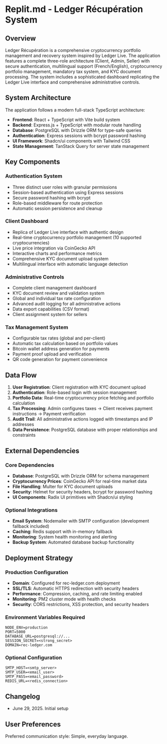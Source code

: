 # Replit.md - Ledger Récupération System

## Overview

Ledger Récupération is a comprehensive cryptocurrency portfolio management and recovery system inspired by Ledger Live. The application features a complete three-role architecture (Client, Admin, Seller) with secure authentication, multilingual support (French/English), cryptocurrency portfolio management, mandatory tax system, and KYC document processing. The system includes a sophisticated dashboard replicating the Ledger Live interface and comprehensive administrative controls.

## System Architecture

The application follows a modern full-stack TypeScript architecture:

- **Frontend**: React + TypeScript with Vite build system
- **Backend**: Express.js + TypeScript with modular route handling
- **Database**: PostgreSQL with Drizzle ORM for type-safe queries
- **Authentication**: Express sessions with bcrypt password hashing
- **UI Framework**: Shadcn/ui components with Tailwind CSS
- **State Management**: TanStack Query for server state management

## Key Components

### Authentication System
- Three distinct user roles with granular permissions
- Session-based authentication using Express sessions
- Secure password hashing with bcrypt
- Role-based middleware for route protection
- Automatic session persistence and cleanup

### Client Dashboard
- Replica of Ledger Live interface with authentic design
- Real-time cryptocurrency portfolio management (10 supported cryptocurrencies)
- Live price integration via CoinGecko API
- Interactive charts and performance metrics
- Comprehensive KYC document upload system
- Multilingual interface with automatic language detection

### Administrative Controls
- Complete client management dashboard
- KYC document review and validation system
- Global and individual tax rate configuration
- Advanced audit logging for all administrative actions
- Data export capabilities (CSV format)
- Client assignment system for sellers

### Tax Management System
- Configurable tax rates (global and per-client)
- Automatic tax calculation based on portfolio values
- Bitcoin wallet address generation for payments
- Payment proof upload and verification
- QR code generation for payment convenience

## Data Flow

1. **User Registration**: Client registration with KYC document upload
2. **Authentication**: Role-based login with session management
3. **Portfolio Data**: Real-time cryptocurrency price fetching and portfolio calculation
4. **Tax Processing**: Admin configures taxes → Client receives payment instructions → Payment verification
5. **Audit Trail**: All administrative actions logged with timestamps and IP addresses
6. **Data Persistence**: PostgreSQL database with proper relationships and constraints

## External Dependencies

### Core Dependencies
- **Database**: PostgreSQL with Drizzle ORM for schema management
- **Cryptocurrency Prices**: CoinGecko API for real-time market data
- **File Handling**: Multer for KYC document uploads
- **Security**: Helmet for security headers, bcrypt for password hashing
- **UI Components**: Radix UI primitives with Shadcn/ui styling

### Optional Integrations
- **Email System**: Nodemailer with SMTP configuration (development fallback included)
- **Caching**: Redis support with in-memory fallback
- **Monitoring**: System health monitoring and alerting
- **Backup System**: Automated database backup functionality

## Deployment Strategy

### Production Configuration
- **Domain**: Configured for rec-ledger.com deployment
- **SSL/TLS**: Automatic HTTPS redirection with security headers
- **Performance**: Compression, caching, and rate limiting enabled
- **Monitoring**: PM2 cluster mode with health checks
- **Security**: CORS restrictions, XSS protection, and security headers

### Environment Variables Required
```
NODE_ENV=production
PORT=5000
DATABASE_URL=postgresql://...
SESSION_SECRET=<strong_secret>
DOMAIN=rec-ledger.com
```

### Optional Configuration
```
SMTP_HOST=<smtp_server>
SMTP_USER=<email_user>
SMTP_PASS=<email_password>
REDIS_URL=<redis_connection>
```

## Changelog
- June 29, 2025. Initial setup

## User Preferences

Preferred communication style: Simple, everyday language.